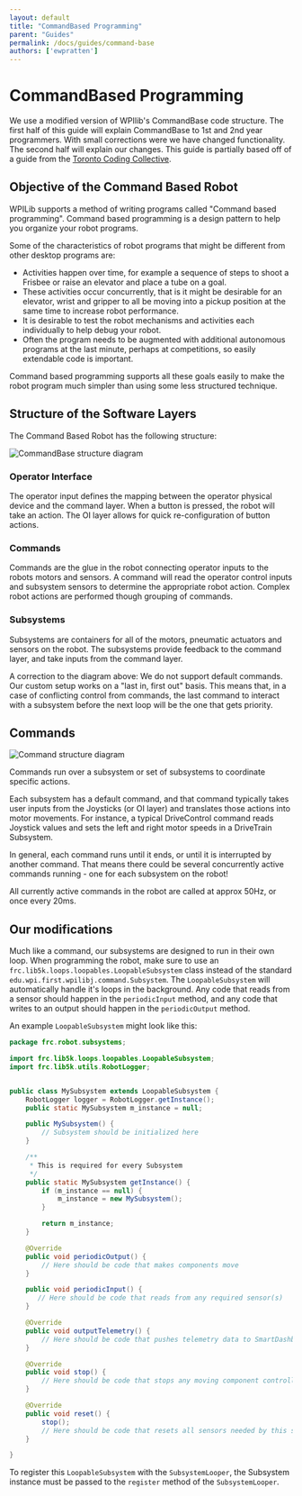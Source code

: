 ```yaml
---
layout: default
title: "CommandBased Programming"
parent: "Guides"
permalink: /docs/guides/command-base
authors: ['ewpratten']
---
```


# CommandBased Programming
We use a modified version of WPIlib's CommandBase code structure. The first half of this guide will explain CommandBase to 1st and 2nd year programmers. With small corrections were we have changed functionality. The second half will explain our changes. This guide is partially based off of a guide from the [Toronto Coding Collective](https://www.torontocodingcollective.com).

## Objective of the Command Based Robot

WPILib supports a method of writing programs called "Command based programming". Command based programming is a design pattern to help you organize your robot programs. 

Some of the characteristics of robot programs that might be different from other desktop programs are:

 - Activities happen over time, for example a sequence of steps to shoot a Frisbee or raise an elevator and place a tube on a goal.
 - These activities occur concurrently, that is it might be desirable for an elevator, wrist and gripper to all be moving into a pickup position at the same time to increase robot performance.
 - It is desirable to test the robot mechanisms and activities each individually to help debug your robot.
 - Often the program needs to be augmented with additional autonomous programs at the last minute, perhaps at competitions, so easily extendable code is important.

Command based programming supports all these goals easily to make the robot program much simpler than using some less structured technique.

## Structure of the Software Layers
The Command Based Robot has the following structure:

![CommandBase structure diagram](/webdocs/assets/img/commandbase-structure.jpg)


### Operator Interface

The operator input defines the mapping between the operator physical device and the command layer.  When a button is pressed, the robot will take an action.  The OI layer allows for quick re-configuration of button actions.

### Commands

Commands are the glue in the robot connecting operator inputs to the robots motors and sensors.  A command will read the operator control inputs and subsystem sensors to determine the appropriate robot action.  Complex robot actions are performed though grouping of commands.

### Subsystems

Subsystems are containers for all of the motors, pneumatic actuators and sensors on the robot.  The subsystems provide feedback to the command layer, and take inputs from the command layer.

A correction to the diagram above: We do not support default commands. Our custom setup works on a "last in, first out" basis. This means that, in a case of conflicting control from commands, the last command to interact with a subsystem before the next loop will be the one that gets priority. 

## Commands

![Command structure diagram](/webdocs/assets/img/command.jpg)

Commands run over a subsystem or set of subsystems to coordinate specific actions.

Each subsystem has a default command, and that command typically takes user inputs from the Joysticks (or OI layer) and translates those actions into motor movements.  For instance, a typical DriveControl command reads Joystick values and sets the left and right motor speeds in a DriveTrain Subsystem.

In general, each command runs until it ends, or until it is interrupted by another command.  That means there could be several concurrently active commands running - one for each subsystem on the robot!

All currently active commands in the robot are called at approx 50Hz, or once every 20ms.  

## Our modifications
Much like a command, our subsystems are designed to run in their own loop. When programming the robot, make sure to use an `frc.lib5k.loops.loopables.LoopableSubsystem` class instead of the standard `edu.wpi.first.wpilibj.command.Subsystem`. The `LoopableSubsystem` will automatically handle it's loops in the background. Any code that reads from a sensor should happen in the `periodicInput` method, and any code that writes to an output should happen in the `periodicOutput` method.

An example `LoopableSubsystem` might look like this:
```java
package frc.robot.subsystems;

import frc.lib5k.loops.loopables.LoopableSubsystem;
import frc.lib5k.utils.RobotLogger;


public class MySubsystem extends LoopableSubsystem {
    RobotLogger logger = RobotLogger.getInstance();
    public static MySubsystem m_instance = null;

    public MySubsystem() {
        // Subsystem should be initialized here
    }

    /**
     * This is required for every Subsystem
     */
    public static MySubsystem getInstance() {
        if (m_instance == null) {
            m_instance = new MySubsystem();
        }

        return m_instance;
    }

    @Override
    public void periodicOutput() {
        // Here should be code that makes components move        
    }

    public void periodicInput() {
       // Here should be code that reads from any required sensor(s)
    }

    @Override
    public void outputTelemetry() {
        // Here should be code that pushes telemetry data to SmartDashboard
    }

    @Override
    public void stop() {
        // Here should be code that stops any moving component controlled by this subsystem
    }

    @Override
    public void reset() {
        stop();
        // Here should be code that resets all sensors needed by this subsystem
    }

}
```

To register this `LoopableSubsystem` with the `SubsystemLooper`, the Subsystem instance must be passed to the `register` method of the `SubsystemLooper`.